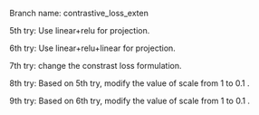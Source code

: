 Branch name: contrastive_loss_exten


5th try:
Use linear+relu for projection.

6th try:
Use linear+relu+linear for projection.

7th try:
change the constrast loss formulation.

8th try:
Based on 5th try, modify the value of scale from 1 to 0.1 .

9th try:
Based on 6th try, modify the value of scale from 1 to 0.1 .